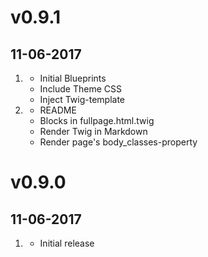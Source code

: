 # v0.9.1
## 11-06-2017

1. [](#new)
    * Initial Blueprints
    * Include Theme CSS
    * Inject Twig-template
1. [](#improved)
    * README
    * Blocks in fullpage.html.twig
    * Render Twig in Markdown
    * Render page's body_classes-property

# v0.9.0
## 11-06-2017

1. [](#new)
    * Initial release

